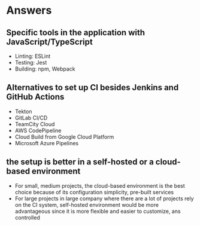 # Answers

## Specific tools in the application with JavaScript/TypeScript

- Linting: ESLint
- Testing: Jest
- Building: npm, Webpack

## Alternatives to set up CI besides Jenkins and GitHub Actions

- Tekton
- GitLab CI/CD
- TeamCity Cloud
- AWS CodePipeline
- Cloud Build from Google Cloud Platform
- Microsoft Azure Pipelines

## the setup is better in a self-hosted or a cloud-based environment

- For small, medium projects, the cloud-based environment is the best choice because of its configuration simplicity, pre-built services
- For large projects in large company where there are a lot of projects rely on the CI system, self-hosted environment would be more advantageous since it is more flexible and easier to customize, ans controlled
